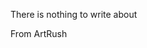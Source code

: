 There is nothing to write about

From ArtRush

<!---
ArtRush/ArtRush is a ✨ special ✨ repository because its `README.md` (this file) appears on your GitHub profile.
You can click the Preview link to take a look at your changes.
--->

